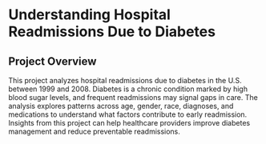 # Understanding Hospital Readmissions Due to Diabetes

## Project Overview

This project analyzes hospital readmissions due to diabetes in the U.S. between 1999 and 2008. Diabetes is a chronic condition marked by high blood sugar levels, and frequent readmissions may signal gaps in care.
The analysis explores patterns across age, gender, race, diagnoses, and medications to understand what factors contribute to early readmission. Insights from this project can help healthcare providers improve diabetes management and reduce preventable readmissions.

